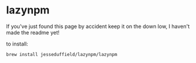 # lazynpm
If you've just found this page by accident keep it on the down low, I haven't made the readme yet!

to install:
```
brew install jesseduffield/lazynpm/lazynpm
```
